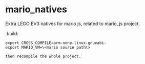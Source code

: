 # mario_natives

Extra LEGO EV3 natives for mario js, related to mario_js project.

.build: 

	export CROSS_COMPILE=arm-none-linux-gnueabi-
	export MARIO_VM=\<mario source path\>
	
	then recompile the whole project.
